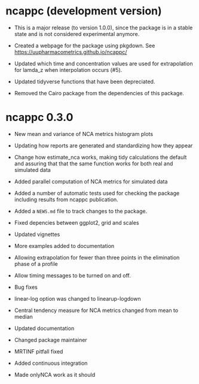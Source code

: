 # ncappc (development version)

* This is a major release (to version 1.0.0), since the package 
  is in a stable state and is not considered experimental anymore. 
  
* Created a webpage for the package using pkgdown. See
  https://uupharmacometrics.github.io/ncappc/
  
* Updated which time and concentration values are used for 
  extrapolation for lamda_z when interpolation occurs (#5).
  
* Updated tidyverse functions that have been depreciated. 

* Removed the Cairo package from the dependencies of this package.

# ncappc 0.3.0

* New mean and variance of NCA metrics histogram plots

* Updating how reports are generated and standardizing how they appear

* Change how estimate_nca works, making tidy calculations the default
  and assuring that that the same function works for both real and simulated
  data

* Added parallel computation of NCA metrics for simulated data

* Added a number of automatic tests used for checking the package 
  including results from ncappc publication.

* Added a `NEWS.md` file to track changes to the package.

* Fixed depencies between ggplot2, grid and scales

* Updated vignettes

* More examples added to documentation

* Allowing extrapolation for fewer than three points in the elimination phase
  of a profile

* Allow timing messages to be turned on and off.

* Bug fixes

* linear-log option was changed to linearup-logdown 

* Central tendency measure for NCA metrics changed from mean to median

* Updated documentation

* Changed package maintainer

* MRTINF pitfall fixed

* Added continuous integration

* Made onlyNCA work as it should





